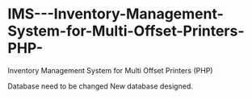 # IMS---Inventory-Management-System-for-Multi-Offset-Printers-PHP-
Inventory Management System for Multi Offset Printers (PHP)

Database need to be changed
New database designed.

